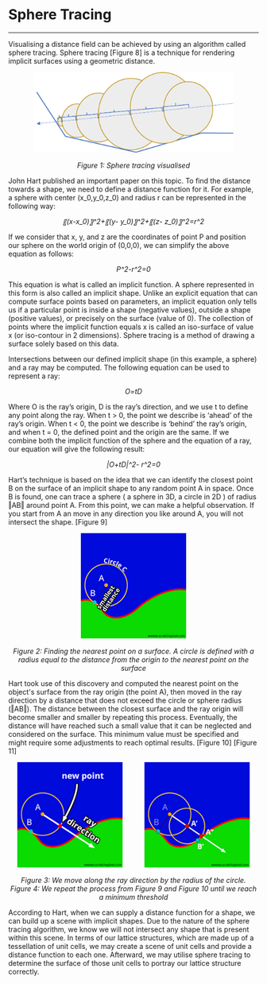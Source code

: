 # Sphere Tracing
---

Visualising a distance field can be achieved by using an algorithm called sphere tracing. Sphere tracing [Figure 8] is a technique for rendering implicit surfaces using a geometric distance. 

<p align="center">
  <img width="404" height="162" src="./assets/sphere_tracing.png">
</p>
<p align="center">
    <i>
    Figure 1: Sphere tracing visualised
    </i>
</p>

John Hart published an important paper on this topic. To find the distance towards a shape, we need to define a distance function for it. For example, a sphere with center (x_0,y_0,z_0) and radius r can be represented in the following way:

<p align="center">
<i>〖(x-x_0)〗^2+〖(y- y_0)〗^2+〖(z- z_0)〗^2=r^2</i>
</p>

If we consider that x, y, and z are the coordinates of point P and position our sphere on the world origin of (0,0,0), we can simplify the above equation as follows:

<p align="center">
<i>P^2-r^2=0</i>
</p>

This equation is what is called an implicit function. A sphere represented in this form is also called an implicit shape. Unlike an explicit equation that can compute surface points based on parameters, an implicit equation only tells us if a particular point is inside a shape (negative values), outside a shape (positive values), or precisely on the surface (value of 0). The collection of points where the implicit function equals x is called an iso-surface of value x (or iso-contour in 2 dimensions). Sphere tracing is a method of drawing a surface solely based on this data.

Intersections between our defined implicit shape (in this example, a sphere) and a ray may be computed. The following equation can be used to represent a ray:

<p align="center">
<i>O=tD</i>
</p>

Where O is the ray’s origin, D is the ray’s direction, and we use t to define any point along the ray. When t > 0, the point we describe is ‘ahead’ of the ray’s origin. When t < 0, the point we describe is ‘behind’ the ray’s origin, and when t = 0, the defined point and the origin are the same. If we combine both the implicit function of the sphere and the equation of a ray, our equation will give the following result:

<p align="center">
<i>|O+tD|^2- r^2=0</i>
</p>

Hart’s technique is based on the idea that we can identify the closest point B on the surface of an implicit shape to any random point A in space. Once B is found, one can trace a sphere ( a sphere in 3D, a circle in 2D ) of radius ‖AB‖ around point A. From this point, we can make a helpful observation. If you start from A an move in any direction you like around A, you will not intersect the shape. [Figure 9]

<p align="center">
  <img width="212" height="212" src="./assets/nearest_point_to_surface.png">
</p>
<p align="center">
    <i>
    Figure 2: Finding the nearest point on a surface. A circle is defined with a radius equal to the distance from the origin to the nearest point on the surface
    </i>
</p>

Hart took use of this discovery and computed the nearest point on the object's surface from the ray origin (the point A), then moved in the ray direction by a distance that does not exceed the circle or sphere radius (‖AB‖). The distance between the closest surface and the ray origin will become smaller and smaller by repeating this process. Eventually, the distance will have reached such a small value that it can be neglected and considered on the surface. This minimum value must be specified and might require some adjustments to reach optimal results. [Figure 10] [Figure 11]

<p align="center">
  <img width="212" height="212" src="./assets/move_along_ray.png">
  &nbsp&nbsp&nbsp&nbsp &nbsp&nbsp&nbsp&nbsp
  <img width="212" height="212" src="./assets/repeat_process.png">
</p>
<p align="center">
    <i>
    Figure 3: We move along the ray direction by the radius of the circle.<br>
    Figure 4: We repeat the process from Figure 9 and Figure 10 until we reach a minimum threshold
    </i>
</p>

According to Hart, when we can supply a distance function for a shape, we can build up a scene with implicit shapes. Due to the nature of the sphere tracing algorithm, we know we will not intersect any shape that is present within this scene. In terms of our lattice structures, which are made up of a tessellation of unit cells, we may create a scene of unit cells and provide a distance function to each one. Afterward, we may utilise sphere tracing to determine the surface of those unit cells to portray our lattice structure correctly.
